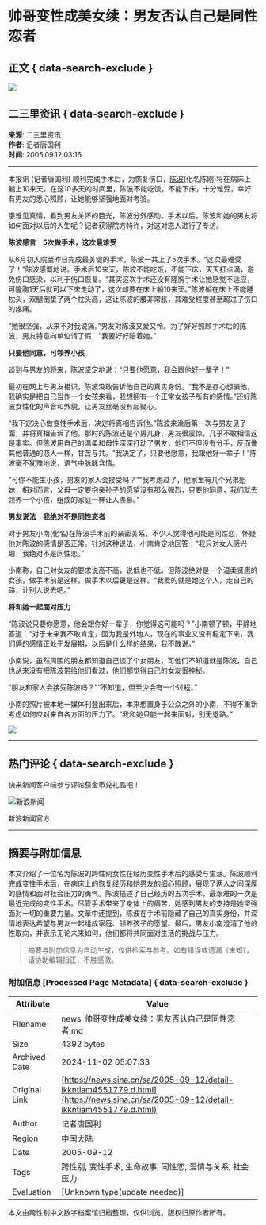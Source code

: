 # 帅哥变性成美女续：男友否认自己是同性恋者

## 正文 { data-search-exclude }


![](https://n.sinaimg.cn/sinakd10203/358/w179h179/20200407/2e40-irtymmw7857041.jpg)

## 二三里资讯 { data-search-exclude }

**来源**: 二三里资讯  
**作者**: 记者唐国利  
**时间**: 2005.09.12 03:16  

---

本报讯 (记者唐国利) 顺利完成手术后，为恢复伤口，[陈波](http://news.sina.com.cn/s/2005-09-10/05236906402s.shtml)(化名陈刚)将在病床上躺上10来天。在这10多天的时间里，陈波不能吃饭，不能下床，十分难受，幸好有男友的悉心照顾，让她能够坚强地面对考验。

患难见真情，看到男友关怀的目光，陈波分外感动。手术以后，陈波和她的男友将如何面对以后的人生呢？记者获得院方特许，对这对恋人进行了专访。

**陈波感言　5次做手术，这次最难受**

从6月初入院至昨日完成最关键的手术，陈波一共上了5次手术。“这次最难受了！”陈波感慨地说。手术后10来天，陈波不能吃饭，不能下床，天天打点滴，避免伤口感染，以利于伤口恢复。“其实这次手术还没有隆胸手术让她感觉不适应，可隆胸1天后就可以下床走动了，这次却要在床上躺10来天。”陈波躺在床上不能睡枕头，双腿倒垫了两个枕头高，这让陈波的腰非常胀，其难受程度甚至超过了伤口的疼痛。

“她很坚强，从来不对我说痛。”男友对陈波又爱又怜。为了好好照顾手术后的陈波，男友特意向单位请了假，“我要好好陪着她。”

**只要他同意，可领养小孩**

谈到与男友的将来，陈波坚定地说：“只要他愿意，我会跟他好一辈子！”

最初在网上与男友相识，陈波没敢告诉他自己的真实身份。“我不是存心想骗他，我确实是把自己当作一个女孩来看，我想拥有一个正常女孩子所有的感情。”还好陈波女性化的声音和外貌，让男友丝毫没有起疑心。

“我下定决心做变性手术后，决定将真相告诉他。”陈波来渝后第一次与男友见了面，并将真相告诉了他。那时的陈波还是个男儿身，男友很震惊，几乎不敢相信这是事实。但陈波用自己的温柔和母性深深打动了男友，他们不但没有分手，反而像其他普通的恋人一样，甘苦与共。“我决定了，只要他愿意，我跟他好一辈子！”陈波毫不犹豫地说，语气中脉脉含情。

“可你不能生小孩，男友的家人会接受吗？”“我考虑过了，他家里有几个兄弟姐妹，相对而言，父母一定要抱亲孙子的愿望没有那么强烈，只要他同意，我们就去领养一个小孩，组成的家庭一样让人羡慕。”

**男友说法　我绝对不是同性恋者**

对于男友小南(化名)在陈波手术前的亲密关系，不少人觉得他可能是同性恋，怀疑他对陈波的感情是否正常。针对这种说法，小南肯定地回答：“我只对女人感兴趣，我绝对不是同性恋。”

小南称，自己对女友的要求说高不高，说低也不低。但陈波绝对是一个温柔贤惠的女孩，做手术前是这样，做手术以后更是这样。“我爱的就是她这个人，走自己的路，让别人说去吧。”

**将和她一起面对压力**

“陈波说只要你愿意，他会跟你好一辈子，你觉得这可能吗？”小南顿了顿，平静地答道：“对于未来我不敢肯定，因为我是外地人，现在的事业又没有稳定下来，我们俩的感情正处于发展期，以后是什么样的结果，我不敢说。”

小南说，虽然周围的朋友都知道自己谈了个女朋友，可他们不知道就是陈波，自己也从来没有把陈波带给他们看过，他们都觉得自己的女友很神秘。

“朋友和家人会接受陈波吗？”“不知道，但至少会有一个过程。”

小南的照片被本地一媒体刊登出来后，本来想置身于公众之外的小南，不得不重新考虑如何应对来自各方面的压力了。“我和她只能一起来面对，别无退路。”

![](https://n.sinaimg.cn/default/2fb77759/20151125/320X320.png)

--- 

## 热门评论 { data-search-exclude }

快来新闻客户端参与评论获金币兑礼品吧！

![新浪新闻](https://n.sinaimg.cn/default/80905340/20200331/sinalogo.png)

新浪新闻官方  

---


## 摘要与附加信息

<!-- tcd_abstract -->
本文介绍了一位名为陈波的跨性别女性在经历变性手术后的感受与生活。陈波顺利完成变性手术后，在病床上的恢复经历和她男友的细心照顾，展现了两人之间深厚的感情和面对社会压力的勇气。陈波描述了自己经历的五次手术，最艰难的一次是最近完成的变性手术。尽管手术带来了身体上的痛苦，她感到男友的支持是她坚强面对一切的重要力量。文章中还提到，陈波在手术前隐藏了自己的真实身份，并深情地表达希望与男友一起组成家庭、领养孩子的愿望。最后，男友小南澄清了他的性取向，并表示无论未来如何，他们都将共同面对生活的挑战与压力。
<!-- tcd_abstract_end -->

> 摘要与附加信息为自动生成，仅供检索与参考。如有错误或遗漏（未知），请协助编辑指正，不胜感激。

### 附加信息 [Processed Page Metadata] { data-search-exclude }

| Attribute       | Value                                  |
|-----------------|----------------------------------------|
| Filename        | news_帅哥变性成美女续：男友否认自己是同性恋者.md                             |
| Size            | 4392 bytes                           |
| Archived Date   | 2024-11-02 05:07:33                             |
| Original Link   | [https://news.sina.cn/sa/2005-09-12/detail-ikkntiam4551779.d.html](https://news.sina.cn/sa/2005-09-12/detail-ikkntiam4551779.d.html)                       |
| Author          | 记者唐国利                               |
| Region          | 中国大陆                               |
| Date            | 2005-09-12                                 |
| Tags            | 跨性别, 变性手术, 生命故事, 同性恋, 爱情与关系, 社会压力                                 |
| Evaluation            | [Unknown type(update needed)]                                 |
<!-- tcd_table_end -->

本文由跨性别中文数字档案馆归档整理，仅供浏览。版权归原作者所有。
